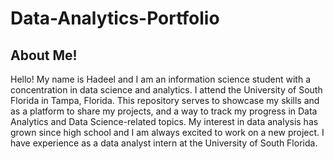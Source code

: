 # Data-Analytics-Portfolio
## About Me!
Hello! My name is Hadeel and I am an information science student with a concentration in data science and analytics. I attend the University of South Florida in Tampa, Florida. This repository serves to showcase my skills and as a platform to share my projects, and a way to track my progress in Data Analytics and Data Science-related topics. My interest in data analysis has grown since high school and I am always excited to work on a new project. I have experience as a data analyst intern at the University of South Florida. 
